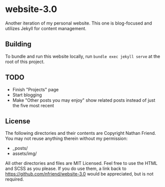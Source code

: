 # website-3.0

Another iteration of my personal website.  This one is blog-focused and utilizes Jekyll for content management.

## Building

To bundle and run this website locally, run `bundle exec jekyll serve` at the root of this project.

## TODO

- Finish "Projects" page
- Start blogging
- Make "Other posts you may enjoy" show related posts instead of just the five most recent

## License

The following directories and their contents are Copyright Nathan Friend. You may not reuse anything therein without my permission:

- _posts/
- assets/img/


All other directories and files are MIT Licensed. Feel free to use the HTML and SCSS as you please. If you do use them, a link back to https://github.com/nfriend/website-3.0 would be appreciated, but is not required.

